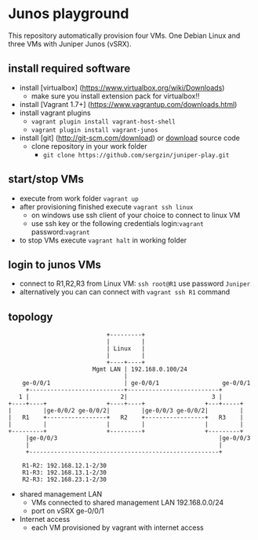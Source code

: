 # Junos playground

This repository automatically provision four VMs. 
One Debian Linux and three VMs with Juniper Junos (vSRX). 

## install required software
- install [virtualbox] (https://www.virtualbox.org/wiki/Downloads)
    - make sure you install extension pack for virtualbox!!
- install [Vagrant 1.7+] (https://www.vagrantup.com/downloads.html)
- install vagrant plugins
    - `vagrant plugin install vagrant-host-shell`
    - `vagrant plugin install vagrant-junos`
- install [git] (http://git-scm.com/download) or [download](https://github.com/sergzin/juniper-play/archive/master.zip) source code
    - clone repository in your work folder
        - `git clone https://github.com/sergzin/juniper-play.git`
 
## start/stop VMs
- execute from work folder `vagrant up`
- after provisioning finished execute `vagrant ssh linux`
    - on windows use ssh client of your choice to connect to linux VM
    - use ssh key or the following credentials 
        login:`vagrant` password:`vagrant` 
- to stop VMs execute `vagrant halt` in working folder

## login to junos VMs
- connect to R1,R2,R3 from Linux VM: `ssh root@R1` use password `Juniper`
- alternatively you can can connect with `vagrant ssh R1` command

## topology

```
                            +---------+
                            |         |
                            | Linux   |
                            |         |
                            +----+----+
                        Mgmt LAN | 192.168.0.100/24
                                 |
    ge-0/0/1                     | ge-0/0/1                  ge-0/0/1
     +---------------------------+--------------------------+
   1 |                          2|                        3 |
+----+----+                 +----+----+                 +---+-----+
|         |ge-0/0/2 ge-0/0/2|         |ge-0/0/3 ge-0/0/2|         |
|   R1    +-----------------+   R2    +-----------------+   R3    |
|         |                 |         |                 |         |
+---------+                 +---------+                 +---------+
     |ge-0/0/3                                              |ge-0/0/3
     |                                                      |
     +------------------------------------------------------+
     
    R1-R2: 192.168.12.1-2/30
    R1-R3: 192.168.13.1-2/30
    R2-R3: 192.168.23.1-2/30
```

- shared management LAN
    - VMs connected to shared management LAN 192.168.0.0/24
    - port on vSRX ge-0/0/1
- Internet access
    - each VM provisioned by vagrant with internet access
 
